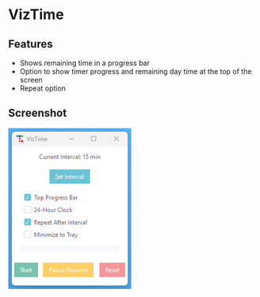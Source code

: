 # VizTime

## Features

* Shows remaining time in a progress bar
* Option to show timer progress and remaining day time at the top of the screen
* Repeat option

## Screenshot

![Screenshot](https://raw.githubusercontent.com/kay-ki/VizTime/main/viztime.png)
